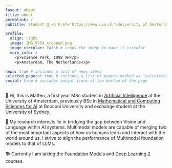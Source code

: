 ```yaml
---
layout: about
title: about
permalink: /
subtitle: Student @ <a href='https://www.uva.nl'>University of Amsterdam</a>

profile:
  align: right
  image: IMG_9754_cropped.png
  image_circular: false # crops the image to make it circular
  more_info: >
    <p>Science Park, 1098 XH</p>
    <p>Amsterdam, The Netherlands</p>

news: true # includes a list of news items
selected_papers: true # includes a list of papers marked as "selected={true}"
social: true # includes social icons at the bottom of the page
---
```


📌 Hi, this is Matteo, a first year MSc student in [Artificial Intelligence](https://www.uva.nl/shared-content/programmas/en/masters/artificial-intelligence/artificial-intelligence.html) at the University of Amsterdam, previously BSc in [Mathematical and Computing Sciences for AI](https://www.unibocconi.eu/wps/wcm/connect/bocconi/sitopubblico_en/navigation+tree/home/programs/bachelor+of+science/mathematical+and+computing+sciences+for+artificial+intelligence/mathematical+and+computing+sciences+for+artificial+intelligence/) at Bocconi University and exchange student at the University of Sydney. 

💭 My research interests lie in bridging the gap between Vision and Language within AI systems. Multimodal models are capable of merging two of the most important aspects of how us humans learn and interact with the world around us. I strive to align the performance of Multimodal foundation models to that of LLMs.

📚 Currently I am taking the [Foundation Models](https://uvafomo.github.io) and [Deep Learning 2](https://uvadl2c.github.io) courses. 

<!-- 
Write your biography here. Tell the world about yourself. Link to your favorite [subreddit](http://reddit.com). You can put a picture in, too. The code is already in, just name your picture `prof_pic.jpg` and put it in the `img/` folder.

Put your address / P.O. box / other info right below your picture. You can also disable any of these elements by editing `profile` property of the YAML header of your `_pages/about.md`. Edit `_bibliography/papers.bib` and Jekyll will render your [publications page](/al-folio/publications/) automatically.

Link to your social media connections, too. This theme is set up to use [Font Awesome icons](https://fontawesome.com/) and [Academicons](https://jpswalsh.github.io/academicons/), like the ones below. Add your Facebook, Twitter, LinkedIn, Google Scholar, or just disable all of them. -->
